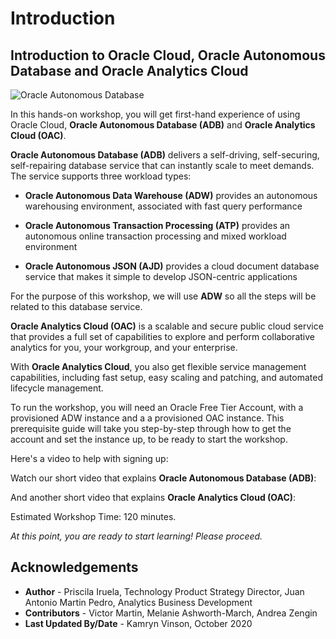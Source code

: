 
# Introduction

## Introduction to Oracle Cloud, Oracle Autonomous Database and Oracle Analytics Cloud

![Oracle Autonomous Database](./images/adb_oac_banner2.png)

In this hands-on workshop, you will get first-hand experience of using Oracle Cloud, **Oracle Autonomous Database (ADB)** and **Oracle Analytics Cloud (OAC)**.

**Oracle Autonomous Database (ADB)** delivers a self-driving, self-securing, self-repairing database service that can instantly scale to meet demands. The service supports three workload types:

- **Oracle Autonomous Data Warehouse (ADW)** provides an autonomous warehousing environment, associated with fast query performance

- **Oracle Autonomous Transaction Processing (ATP)** provides an autonomous online transaction processing and mixed workload environment

- **Oracle Autonomous JSON (AJD)** provides a cloud document database service that makes it simple to develop JSON-centric applications

For the purpose of this workshop, we will use **ADW** so all the steps will be related to this database service.

**Oracle Analytics Cloud (OAC)** is a scalable and secure public cloud service that provides a full set of capabilities to explore and perform collaborative analytics for you, your workgroup, and your enterprise.

With **Oracle Analytics Cloud**, you also get flexible service management capabilities, including fast setup, easy scaling and patching, and automated lifecycle management.

To run the workshop, you will need an Oracle Free Tier Account, with a provisioned ADW instance and a a provisioned OAC instance. This prerequisite guide will take you step-by-step through how to get the account and set the instance up, to be ready to start the workshop.

Here's a video to help with signing up:[](youtube:4U-0SumNz6w)

Watch our short video that explains **Oracle Autonomous Database (ADB)**:

[](youtube:GmyBsDn0VGI)

And another short video that explains **Oracle Analytics Cloud (OAC)**:

[](youtube:ptA6CnncfB8)

Estimated Workshop Time: 120 minutes.

*At this point, you are ready to start learning! Please proceed.*

## **Acknowledgements**

- **Author** - Priscila Iruela, Technology Product Strategy Director, Juan Antonio Martin Pedro, Analytics Business Development
- **Contributors** - Victor Martin, Melanie Ashworth-March, Andrea Zengin
- **Last Updated By/Date** - Kamryn Vinson, October 2020

